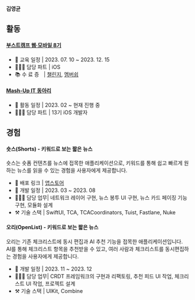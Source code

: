 **김영균**

## 활동
#### [부스트캠프 웹·모바일 8기](https://boostcamp.connect.or.kr)
- 📆 교육 일정 | 2023. 07. 10 ~ 2023. 12. 15
- 🙋🏻‍♂️ 담당 파트 | iOS
- 📚 수 료 증ㅤ| [챌린지](https://github.com/klmyoungyun/klmyoungyun/files/13777479/certificate_B20230902-769160-2.pdf), [멤버쉽](https://github.com/klmyoungyun/klmyoungyun/files/13777478/certificate_B20231222-930501.pdf)

#### [Mash-Up IT 동아리](https://mash-up.kr)
- 📆 활동 일정 | 2023. 02 ~ 현재 진행 중
- 🙋🏻‍♂️ 담당 파트 | 13기 iOS 개발자

## 경험
#### 숏스(Shorts) - 키워드로 보는 짧은 뉴스
숏스는 숏폼 컨텐츠를 뉴스에 접목한 애플리케이션으로, 키워드를 통해 쉽고 빠르게 원하는 뉴스를 읽을 수 있는 경험을 사용자에게 제공합니다.

- 🔗 배포 링크 | [앱스토어](https://apps.apple.com/kr/app/숏스-short-news/id6447816671)
- 📆 개발 일정 | 2023. 03 ~ 2023. 08
- 🙋🏻‍♂️ 담당 업무| 네트워크 레이어 구현, 뉴스 봉투 UI 구현, 뉴스 카드 페이징 기능 구현, 모듈화 설계
- ⚒️ 기술 스택 | SwiftUI, TCA, TCACoordinators, Tuist, Fastlane, Nuke

#### 오리(OpenList) - 키워드로 보는 짧은 뉴스
오리는 기존 체크리스트에 동시 편집과 AI 추천 기능을 접목한 애플리케이션입니다.</br>AI를 통해 체크리스트 항목을 추천받을 수 있고, 여러 사람과 체크리스트를 동시편집하는 경험을 사용자에게 제공합니다.

- 📆 개발 일정 | 2023. 11 ~ 2023. 12
- 🙋🏻‍♂️ 담당 업무| CRDT 프레임워크의 구현과 리팩토링, 추천 피드 UI 작업, 체크리스트 UI 작업, 프로젝트 설계
- ⚒️ 기술 스택 | UIKit, Combine
